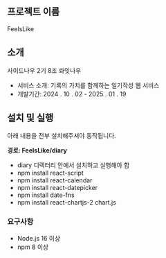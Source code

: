 ## 프로젝트 이름
FeelsLike

## 소개
사이드나우 2기 8조 롸잇나우
- 서비스 소개: 기록의 가치를 함께하는 일기작성 웹 서비스
- 개발기간: 2024 . 10 . 02 - 2025 . 01 . 19 

## 설치 및 실행
아래 내용을 전부 설치해주셔야 동작됩니다.

**경로: FeelsLike/diary**
* diary 디렉터리 안에서 설치하고 실행해야 함
* npm install react-script
* npm install react-calendar
* npm install react-datepicker
* npm install date-fns
* npm install react-chartjs-2 chart.js

### 요구사항
- Node.js 16 이상
- npm 8 이상
